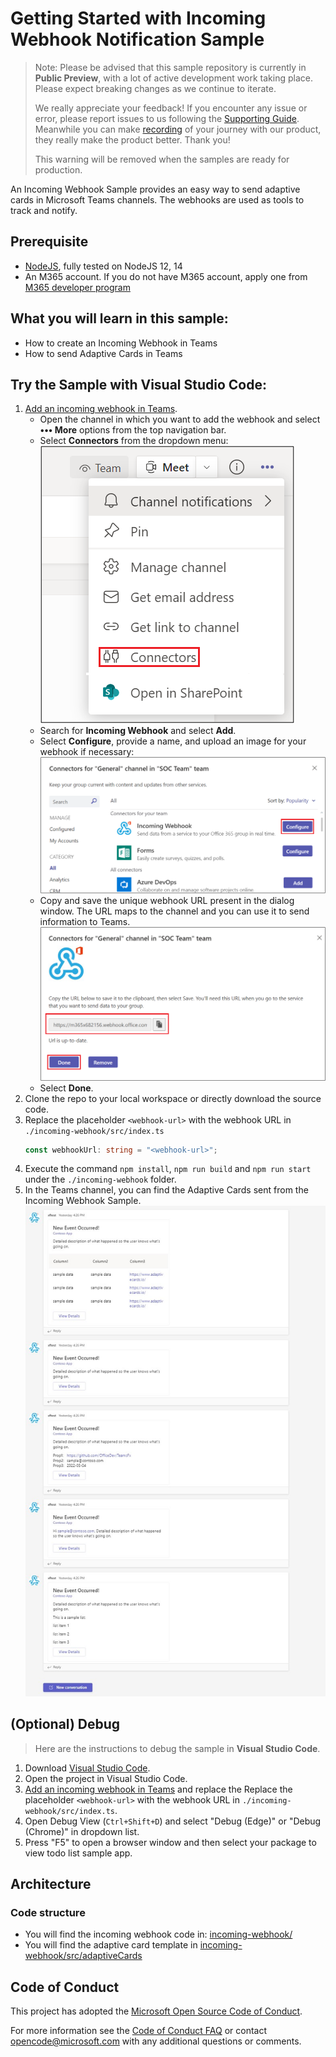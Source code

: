 # Getting Started with Incoming Webhook Notification Sample

> Note: Please be advised that this sample repository is currently in **Public Preview**, with a lot of active development work taking place. Please expect breaking changes as we continue to iterate. 
> 
> We really appreciate your feedback! If you encounter any issue or error, please report issues to us following the [Supporting Guide](./../SUPPORT.md). Meanwhile you can make [recording](https://aka.ms/teamsfx-record) of your journey with our product, they really make the product better. Thank you!
>  
> This warning will be removed when the samples are ready for production.

An Incoming Webhook Sample provides an easy way to send adaptive cards  in Microsoft Teams channels. The webhooks are used as tools to track and notify.

## Prerequisite
- [NodeJS](https://nodejs.org/en/), fully tested on NodeJS 12, 14
- An M365 account. If you do not have M365 account, apply one from [M365 developer program](https://developer.microsoft.com/en-us/microsoft-365/dev-program)

## What you will learn in this sample:
- How to create an Incoming Webhook in Teams
- How to send Adaptive Cards in Teams

## Try the Sample with Visual Studio Code:
1. [Add an incoming webhook in Teams](https://docs.microsoft.com/en-us/microsoftteams/platform/webhooks-and-connectors/how-to/add-incoming-webhook#create-an-incoming-webhook-1). 
    - Open the channel in which you want to add the webhook and select **••• More** options from the top navigation bar.
    - Select **Connectors** from the dropdown menu: ![connectors](./images/connectors.png)
    - Search for **Incoming Webhook** and select **Add**.
    - Select **Configure**, provide a name, and upload an image for your webhook if necessary: ![configure](./images/configure.png)
    - Copy and save the unique webhook URL present in the dialog window. The URL maps to the channel and you can use it to send information to Teams. ![url](./images/url.png)
    - Select **Done**. 
1. Clone the repo to your local workspace or directly download the source code.
1. Replace the placeholder `<webhook-url>` with the webhook URL in `./incoming-webhook/src/index.ts`
    ```ts
    const webhookUrl: string = "<webhook-url>";
    ```
1. Execute the command `npm install`, `npm run build` and `npm run start` under the `./incoming-webhook` folder. 
1. In the Teams channel, you can find the Adaptive Cards sent from the Incoming Webhook Sample.
![adaptive-cards](./images/adaptive-cards.jpg)


## (Optional) Debug
>Here are the instructions to debug the sample in **Visual Studio Code**.
1. Download [Visual Studio Code](https://code.visualstudio.com).
1. Open the project in Visual Studio Code.
1. [Add an incoming webhook in Teams](https://docs.microsoft.com/en-us/microsoftteams/platform/webhooks-and-connectors/how-to/add-incoming-webhook#create-an-incoming-webhook-1) and replace the Replace the placeholder `<webhook-url>` with the webhook URL in `./incoming-webhook/src/index.ts`.
1. Open Debug View (`Ctrl+Shift+D`) and select "Debug (Edge)" or "Debug (Chrome)" in dropdown list.
1. Press "F5" to open a browser window and then select your package to view todo list sample app. 

## Architecture
### Code structure
- You will find the incoming webhook code in: [incoming-webhook/](incoming-webhook/)
- You will find the adaptive card template in [incoming-webhook/src/adaptiveCards](incoming-webhook/src/adaptiveCards)

## Code of Conduct
This project has adopted the [Microsoft Open Source Code of Conduct](https://opensource.microsoft.com/codeofconduct/).

For more information see the [Code of Conduct FAQ](https://opensource.microsoft.com/codeofconduct/faq/) or
contact [opencode@microsoft.com](mailto:opencode@microsoft.com) with any additional questions or comments.